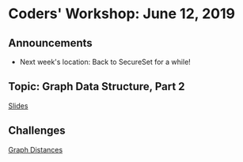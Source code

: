 # Coders' Workshop: June 12, 2019

## Announcements

* Next week's location: Back to SecureSet for a while!  

## Topic: Graph Data Structure, Part 2

[Slides](https://slides.com/bbyunis/coder-s-workshop-2-5-7-9-11)

## Challenges

[Graph Distances](../../../Coding-Challenges/graphDistances)

